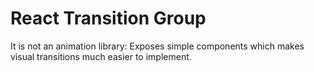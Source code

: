 # React Transition Group

It is not an animation library: Exposes simple components which makes visual transitions much easier to implement.



